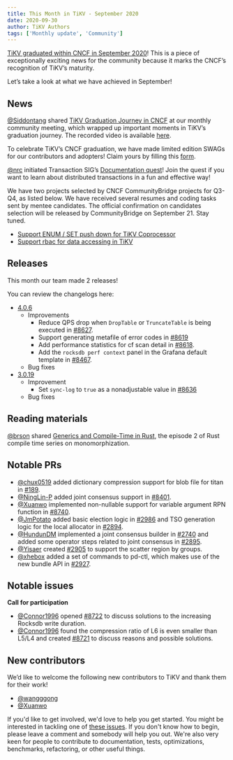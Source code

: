 ```yaml
---
title: This Month in TiKV - September 2020
date: 2020-09-30
author: TiKV Authors
tags: ['Monthly update', 'Community']
---
```


[TiKV graduated within CNCF in September 2020](https://tikv.org/blog/graduation-announcement/)! This is a piece of exceptionally exciting news for the community because it marks the CNCF’s recognition of TiKV’s maturity. 

Let’s take a look at what we have achieved in September!

## News

[@Siddontang](https://github.com/siddontang) shared [TiKV Graduation Journey in CNCF](https://docs.google.com/presentation/d/1-RflCXh93Ef4yKjsSvX2aR9z1PAFyij2Hgf0cb8Oh8M/edit#slide=id.g446c4deb4d_0_341) at our monthly community meeting, which wrapped up important moments in TiKV’s graduation journey. The recorded video is available [here](https://www.youtube.com/watch?v=bBYRvmWtdPk).

To celebrate TiKV’s CNCF graduation, we have made limited edition SWAGs for our contributors and adopters! Claim yours by filling this [form](https://forms.pingcap.com/f/tikv-graduation-swag). 

[@nrc](https://github.com/nrc) initiated Transaction SIG’s [Documentation quest](https://tikv.org/blog/docs-quest/)! Join the quest if you want to learn about distributed transactions in a fun and effective way!

We have two projects selected by CNCF CommunityBridge projects for Q3-Q4, as listed below. We have received several resumes and coding tasks sent by mentee candidates. The official confirmation on candidates selection will be released by CommunityBridge on September 21. Stay tuned.

*   [Support ENUM / SET push down for TiKV Coprocessor](https://github.com/tikv/tikv/issues/8605)
*   [Support rbac for data accessing in TiKV](https://github.com/tikv/tikv/issues/8621)

## Releases

This month our team made 2 releases!

You can review the changelogs here:

*   [4.0.6](https://github.com/tikv/tikv/releases/tag/v4.0.6)
    *   Improvements
        *   Reduce QPS drop when `DropTable` or `TruncateTable` is being executed in [#8627](https://github.com/tikv/tikv/pull/8627).
        *   Support generating metafile of error codes in [#8619](https://github.com/tikv/tikv/pull/8619)
        *   Add performance statistics for cf scan detail in [#8618](https://github.com/tikv/tikv/pull/8618).
        *   Add the `rocksdb perf context` panel in the Grafana default template in [#8467](https://github.com/tikv/tikv/pull/8467).
    *   Bug fixes
*   [3.0.19](https://github.com/tikv/tikv/releases/tag/v3.0.19)
    *   Improvement
        *   Set `sync-log` to `true` as a nonadjustable value in [#8636](https://github.com/tikv/tikv/pull/8636)
    *   Bug fixes

## Reading materials

[@brson](https://github.com/brson) shared [Generics and Compile-Time in Rust](https://tikv.org/blog/generics-compile-time-rust/), the episode 2 of Rust compile time series on monomorphization.

## Notable PRs

*   [@chux0519](https://github.com/chux0519) added dictionary compression support for blob file for titan in [#189](https://github.com/tikv/titan/pull/189).
*   [@NingLin-P](https://github.com/NingLin-P) added joint consensus support in [#8401](https://github.com/tikv/tikv/pull/8401).
*   [@Xuanwo](https://github.com/Xuanwo) implemented non-nullable support for variable argument RPN function in [#8740](https://github.com/tikv/tikv/pull/8740).
*   [@JmPotato](https://github.com/JmPotato) added basic election logic in [#2986](https://github.com/tikv/pd/pull/2986) and TSO generation logic for the local allocator in [#2894](https://github.com/tikv/pd/pull/2894).
*   [@HundunDM](https://github.com/HundunDM) implemented a joint consensus builder in [#2740](https://github.com/tikv/pd/pull/2740) and added some operator steps related to joint consensus in [#2895](https://github.com/tikv/pd/pull/2895).
*   [@Yisaer](https://github.com/Yisaer) created [#2905](https://github.com/tikv/pd/pull/2905) to support the scatter region by groups. 
*   [@xhebox](https://github.com/xhebox) added a set of commands to pd-ctl, which makes use of the new bundle API in [#2927](https://github.com/tikv/pd/pull/2927). 

## Notable issues

**Call for participation**

*   [@Connor1996](https://github.com/Connor1996) opened [#8722](https://github.com/tikv/tikv/issues/8722) to discuss solutions to the increasing Rocksdb write duration.
*   [@Connor1996](https://github.com/Connor1996) found the compression ratio of L6 is even smaller than L5/L4 and created [#8721](https://github.com/tikv/tikv/issues/8721) to discuss reasons and possible solutions.

## New contributors

We’d like to welcome the following new contributors to TiKV and thank them for their work!

*   [@wangggong](https://github.com/wangggong)
*   [@Xuanwo](https://github.com/Xuanwo)

If you'd like to get involved, we'd love to help you get started. You might be interested in tackling one of [these issues](https://github.com/tikv/tikv/issues?q=is%3Aopen+is%3Aissue+label%3Adifficulty%2Feasy). If you don't know how to begin, please leave a comment and somebody will help you out. We're also very keen for people to contribute to documentation, tests, optimizations, benchmarks, refactoring, or other useful things.
